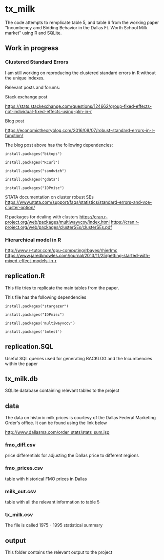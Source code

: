 # tx_milk

The code attempts to remplicate table 5, and table 6 from the working paper "Incumbency amd Bidding Behavior in the Dallas Ft. Worth School Milk market" using R and SQLite.

## Work in progress
### Clustered Standard Errors
I am still working on reproducing the clustered standard errors in R without the unique indexes. 

Relevant posts and forums:

Stack exchange post

https://stats.stackexchange.com/questions/124662/group-fixed-effects-not-individual-fixed-effects-using-plm-in-r

Blog post

https://economictheoryblog.com/2016/08/07/robust-standard-errors-in-r-function/

The blog post above has the following dependencies:

`install.packages("bitops")`

`install.packages("RCurl")`

`install.packages("sandwich")`

`install.packages("gdata")`

`install.packages("IDPmisc")`

STATA documentation on cluster robust SEs
https://www.stata.com/support/faqs/statistics/standard-errors-and-vce-cluster-option/

R packages for dealing with clusters
https://cran.r-project.org/web/packages/multiwayvcov/index.html
https://cran.r-project.org/web/packages/clusterSEs/clusterSEs.pdf

### Hierarchical model in R

http://www.r-tutor.com/gpu-computing/rbayes/rhierlmc
https://www.jaredknowles.com/journal/2013/11/25/getting-started-with-mixed-effect-models-in-r


## replication.R

This file tries to replicate the main tables from the paper.

This file has the following dependencies

`install.packages("stargazer")`

`install.packages("IDPmisc")`

`install.packages('multiwayvcov')`

`install.packages('lmtest')`

## replication.SQL

Useful SQL queries used for generating BACKLOG and the Incumbencies within the paper

## tx_milk.db

SQLite database containing relevant tables to the project

## data

The data on historic milk prices is courtesy of the Dallas Federal Marketing Order's office. It can be found using the link below

http://www.dallasma.com/order_stats/stats_sum.jsp

### fmo_diff.csv

price differentials for adjusting the Dallas price to different regions

### fmo_prices.csv

table with historical FMO prices in Dallas

### milk_out.csv

table with all the relevant information to table 5

### tx_milk.csv

The file is called 1975 - 1995 statistical summary

## output

This folder contains the relevant output to the project

